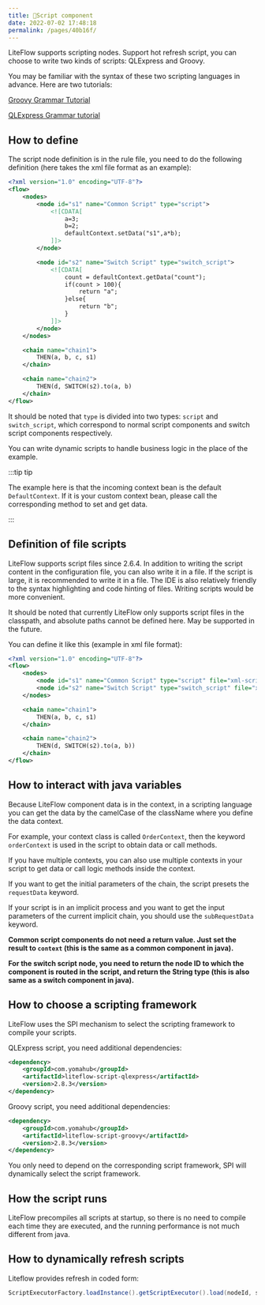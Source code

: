 ```yaml
---
title: 🍋Script component
date: 2022-07-02 17:48:18
permalink: /pages/40b16f/
---
```


LiteFlow supports scripting nodes. Support hot refresh script, you can choose to write two kinds of scripts: QLExpress and Groovy.

You may be familiar with the syntax of these two scripting languages in advance. Here are two tutorials:

[Groovy Grammar Tutorial](https://www.w3cschool.cn/groovy/)

[QLExpress Grammar tutorial](https://github.com/alibaba/QLExpress)


## How to define

The script node definition is in the rule file, you need to do the following definition (here takes the xml file format as an example):

```xml
<?xml version="1.0" encoding="UTF-8"?>
<flow>
    <nodes>
        <node id="s1" name="Common Script" type="script">
            <![CDATA[
                a=3;
                b=2;
                defaultContext.setData("s1",a*b);
            ]]>
        </node>

        <node id="s2" name="Switch Script" type="switch_script">
            <![CDATA[
                count = defaultContext.getData("count");
                if(count > 100){
                    return "a";
                }else{
                    return "b";
                }
            ]]>
        </node>
    </nodes>

    <chain name="chain1">
        THEN(a, b, c, s1)
    </chain>

    <chain name="chain2">
        THEN(d, SWITCH(s2).to(a, b)
    </chain>
</flow>
```

It should be noted that `type` is divided into two types: `script` and `switch_script`, which correspond to normal script components and switch script components respectively.

You can write dynamic scripts to handle business logic in the place of the example.

:::tip tip

The example here is that the incoming context bean is the default `DefaultContext`. If it is your custom context bean, please call the corresponding method to set and get data.

:::



## Definition of file scripts

LiteFlow supports script files since 2.6.4. In addition to writing the script content in the configuration file, you can also write it in a file. If the script is large, it is recommended to write it in a file. The IDE is also relatively friendly to the syntax highlighting and code hinting of files. Writing scripts would be more convenient.

It should be noted that currently LiteFlow only supports script files in the classpath, and absolute paths cannot be defined here. May be supported in the future.

You can define it like this (example in xml file format):

```xml
<?xml version="1.0" encoding="UTF-8"?>
<flow>
    <nodes>
        <node id="s1" name="Common Script" type="script" file="xml-script-file/s1.groovy"/>
        <node id="s2" name="Switch Script" type="switch_script" file="xml-script-file/s2.groovy"/>
    </nodes>

    <chain name="chain1">
        THEN(a, b, c, s1)
    </chain>

    <chain name="chain2">
        THEN(d, SWITCH(s2).to(a, b))
    </chain>
</flow>
```


## How to interact with java variables

Because LiteFlow component data is in the context, in a scripting language you can get the data by the camelCase of the className where you define the data context.

For example, your context class is called `OrderContext`, then the keyword `orderContext` is used in the script to obtain data or call methods.

If you have multiple contexts, you can also use multiple contexts in your script to get data or call logic methods inside the context.

If you want to get the initial parameters of the chain, the script presets the `requestData` keyword.

If your script is in an implicit process and you want to get the input parameters of the current implicit chain, you should use the `subRequestData` keyword.

**Common script components do not need a return value. Just set the result to `context` (this is the same as a common component in java).** 

**For the switch script node, you need to return the node ID to which the component is routed in the script, and return the String type (this is also same as a switch component in java).** 



## How to choose a scripting framework

LiteFlow uses the SPI mechanism to select the scripting framework to compile your scripts.

QLExpress script, you need additional dependencies:

```xml
<dependency>
    <groupId>com.yomahub</groupId>
    <artifactId>liteflow-script-qlexpress</artifactId>
    <version>2.8.3</version>
</dependency>
```

Groovy script, you need additional dependencies:

```xml
<dependency>
    <groupId>com.yomahub</groupId>
    <artifactId>liteflow-script-groovy</artifactId>
    <version>2.8.3</version>
</dependency>
```

You only need to depend on the corresponding script framework, SPI will dynamically select the script framework.



## How the script runs

LiteFlow precompiles all scripts at startup, so there is no need to compile each time they are executed, and the running performance is not much different from java.



## How to dynamically refresh scripts

Liteflow provides refresh in coded form:

```java
ScriptExecutorFactory.loadInstance().getScriptExecutor().load(nodeId, script);
```

